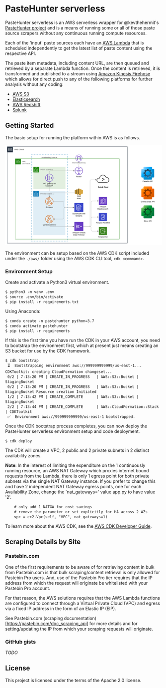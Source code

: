 # PasteHunter serverless

PasteHunter serverless is an AWS serverless wrapper for @kevthehermit's [PasteHunter project](https://github.com/kevthehermit/PasteHunter) and is a means of running some or all of those paste source scrapers without any continuous running compute resources.

Each of the 'input' paste sources each have an [AWS Lambda](https://aws.amazon.com/lambda/) that is scheduled independently to get the latest list of paste content using the respective API. 

The paste item metadata, including content URL, are then queued and retrieved by a separate Lambda function. Once the content is retrieved, it is transformed and published to a stream using [Amazon Kinesis Firehose](https://aws.amazon.com/kinesis/data-firehose/) which allows for direct push to any of the following platforms for further analysis without any coding:
* [AWS S3](https://aws.amazon.com/s3/)
* [Elasticsearch](https://aws.amazon.com/elasticsearch-service/)
* [AWS Redshift](https://aws.amazon.com/redshift/)
* [Splunk](https://www.splunk.com/)

## Getting Started

The basic setup for running the platform within AWS is as follows.

![AWS_PasteHunter_Env](./docs/Serverless_PasteHunter.svg)

The environment can be setup based on the AWS CDK script included under the `./aws/` folder using the AWS CDK CLI tool, `cdk <command>`.

### Environment Setup

Create and activate a Python3 virtual environment.

```
$ python3 -m venv .env
$ source .env/bin/activate
$ pip install -r requirements.txt
```

Using Anaconda:

```
$ conda create -n pastehunter python=3.7
$ conda activate pastehunter
$ pip install -r requirements
```

If this is the first time you have run the CDK in your AWS account, you need to bootstrap the environment first, which at present just means creating an S3 bucket for use by the CDK framework.

```
$ cdk bootstrap
 ⏳  Bootstrapping environment aws://999999999999/us-east-1...
CDKToolkit: creating CloudFormation changeset...
 0/2 | 7:13:20 PM | CREATE_IN_PROGRESS   | AWS::S3::Bucket | StagingBucket
 0/2 | 7:13:20 PM | CREATE_IN_PROGRESS   | AWS::S3::Bucket | StagingBucket Resource creation Initiated
 1/2 | 7:13:42 PM | CREATE_COMPLETE      | AWS::S3::Bucket | StagingBucket
 2/2 | 7:13:44 PM | CREATE_COMPLETE      | AWS::CloudFormation::Stack | CDKToolkit
 ✅  Environment aws://999999999999/us-east-1 bootstrapped.
```

Once the CDK bootstrap process completes, you can now deploy the PasteHunter serverless environment setup and code deployment.

```
$ cdk deploy
```

The CDK will create a VPC, 2 public and 2 private subnets in 2 distinct availability zones. 

**Note**: In the interest of limiting the expenditure on the 1 continuously running resource, an AWS NAT Gateway which proxies internet bound requests from the Lambda, there is only 1 egress point for both private subnets via the single NAT Gateway instance. If you prefer to change this and have 2 independent NAT Gateway egress points, one for each Availability Zone, change the `nat_gateways=' value app.py to have value '2'.

```
    # only add 1 NATGW for cost savings
    # remove the parameter or set explicitly for HA across 2 AZs
    vpc = ec2.Vpc(self, "VPC", nat_gateways=1)
```

To learn more about the AWS CDK, see the [AWS CDK Developer Guide](https://docs.aws.amazon.com/cdk/latest/guide/home.html).

## Scraping Details by Site

### Pastebin.com

One of the first requirements to be aware of for retrieving content in bulk from Pastebin.com is that bulk scraping/content retrieval is only allowed for Pastebin Pro users. And, use of the Pastebin Pro tier requires that the IP address from which the request will originate be whitelisted with your Pastebin Pro account.

For that reason, the AWS solutions requires that the AWS Lambda functions are configured to connect through a Virtual Private Cloud (VPC) and egress via a fixed IP address in the form of an Elastic IP (EIP). 

See Pastebin.com (scraping documentation)[https://pastebin.com/doc_scraping_api] for more details and for setting/updating the IP from which your scraping requests will originate.

### GitHub gists

*TODO*

## License

This project is licensed under the terms of the Apache 2.0 license.